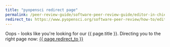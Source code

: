 ```yaml
---
title: "pyopensci redirect page"
permalink: /peer-review-guide/software-peer-review-guide/editor-in-chief-guide.html
redirect_to: https://www.pyopensci.org/software-peer-review/how-to/editor-in-chief-guide.html
---
```



Oops - looks like you're looking for our {{ page.title }}. Directing you
to the right page now: <a href="{{ page.redirect_to }}"> {{ page.redirect_to }} </a>
